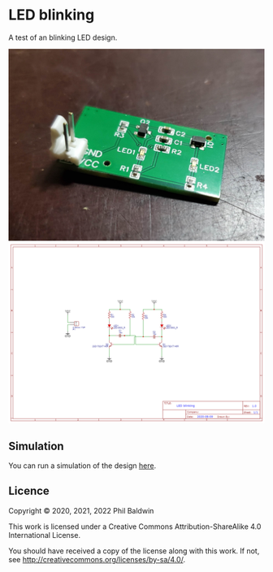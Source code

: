 # LED blinking

A test of an blinking LED design.

![Photo of completed board](./board-photo.jpg)
![Schematic](./Exports-v1.0.0/Schematic.png)

## Simulation

You can run a simulation of the design [here](http://www.falstad.com/circuit/circuitjs.html?ctz=CQAgjCAMB0l3BWEBOWkwHYwGYeIExgAcECkISZFApgLRhgBQA7iPpESNtgGxsdsinJpnwgeAFnD5OklH3IYKy8quhIAIgCcAhgEsAdiABqAewA2AFx0Bzaoxv9OvTu04S4UKA65EpL3ykPVW9WbD8uXkDBYUYtJwS3aU5ybDg46KTwqTAZLzTIRgBjTKEQCQlXMrV4OAgwaAYJZHwEZGx2TGxkARg64rYMMRlXARGvPtqIWmxYMB5kIkh8DAkEDCIeVqlJkS3EsbGysQATagAzHQBXK1pzahOvCBq9sWyE9-HTi+vb+8eQs85hkVsNjkNkk9ahkKlV3JVIeQwNDLIM3ghhgJsBiniBaBJoAsMOgeus2hUcfRYIRkMhmhJiEsJPg+MjyGdLjdLIxUbCuDj3tixEioOoeDwGAhcuh8BJJO1RTw2pA5QxlhKJTlPBzftzUcg+EKuOjheBRes8DwVXAPM0VoqEEzsgxscElGyQDquRkDTF5IjwNCwmJcrIcnlCvM3pjnGDXJ6fly7g8zSE+kwSr7xh0-TUpuahmkiGlkPMeMS2qL+vEc1kQxGuOlHDmAjnghMWMbIoa4+BGOwlL6jaH+WIpAAhfuQJR88aVchzkAAYSnSlBo8b-hxUhXA-94xHi4Agqu0X60lJF5O93yjfON1IT6w5CPfSPCqxZUi8uv352koeHiIowohsEBgHkL6ijKEgabqCA2j6EYZhWLY9isAyrJ5Hyf5hBEI6YcBoGEQR8z+tBlATOaCG6IYJgWNYdiMKYbB8HI5AeLSbDwemrReMMhrMYM4g7OUkBcfgPFzHxC7CdgQmyiJXiccg3GwWgWywWwYFcIwQA).

## Licence

Copyright © 2020, 2021, 2022 Phil Baldwin

This work is licensed under a Creative Commons Attribution-ShareAlike 4.0 International License.

You should have received a copy of the license along with this work. If not, see <http://creativecommons.org/licenses/by-sa/4.0/>.
